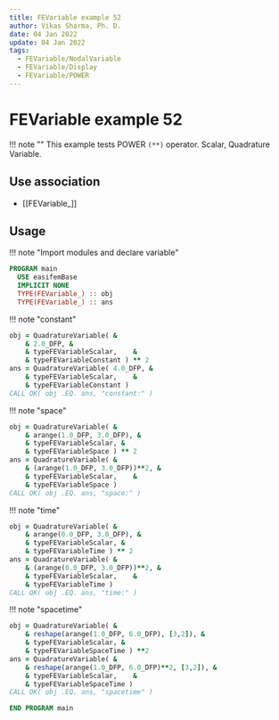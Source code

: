 ```yaml
---
title: FEVariable example 52
author: Vikas Sharma, Ph. D.
date: 04 Jan 2022
update: 04 Jan 2022
tags:
  - FEVariable/NodalVariable
  - FEVariable/Display
  - FEVariable/POWER
---
```


# FEVariable example 52

!!! note ""
This example tests POWER `(**)` operator. Scalar, Quadrature Variable.

## Use association

- [[FEVariable_]]

## Usage

!!! note "Import modules and declare variable"

```fortran
PROGRAM main
  USE easifemBase
  IMPLICIT NONE
  TYPE(FEVariable_) :: obj
  TYPE(FEVariable_) :: ans
```

!!! note "constant"

```fortran
obj = QuadratureVariable( &
    & 2.0_DFP, &
    & typeFEVariableScalar,    &
    & typeFEVariableConstant ) ** 2
ans = QuadratureVariable( 4.0_DFP, &
    & typeFEVariableScalar,    &
    & typeFEVariableConstant )
CALL OK( obj .EQ. ans, "constant:" )
```

!!! note "space"

```fortran
obj = QuadratureVariable( &
    & arange(1.0_DFP, 3.0_DFP), &
    & typeFEVariableScalar, &
    & typeFEVariableSpace ) ** 2
ans = QuadratureVariable( &
    & (arange(1.0_DFP, 3.0_DFP))**2, &
    & typeFEVariableScalar,    &
    & typeFEVariableSpace )
CALL OK( obj .EQ. ans, "space:" )
```

!!! note "time"

```fortran
obj = QuadratureVariable( &
    & arange(0.0_DFP, 3.0_DFP), &
    & typeFEVariableScalar, &
    & typeFEVariableTime ) ** 2
ans = QuadratureVariable( &
    & (arange(0.0_DFP, 3.0_DFP))**2, &
    & typeFEVariableScalar,    &
    & typeFEVariableTime )
CALL OK( obj .EQ. ans, "time:" )
```

!!! note "spacetime"

```fortran
obj = QuadratureVariable( &
    & reshape(arange(1.0_DFP, 6.0_DFP), [3,2]), &
    & typeFEVariableScalar, &
    & typeFEVariableSpaceTime ) **2
ans = QuadratureVariable( &
    & reshape(arange(1.0_DFP, 6.0_DFP)**2, [3,2]), &
    & typeFEVariableScalar,    &
    & typeFEVariableSpaceTime )
CALL OK( obj .EQ. ans, "spacetime" )
```

```fortran
END PROGRAM main
```
